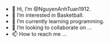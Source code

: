 - 👋 Hi, I’m @NguyenAnhTuan1912.
- 👀 I’m interested in Basketball.
- 🌱 I’m currently learning programming.
- 💞️ I’m looking to collaborate on ...
- 📫 How to reach me ...

<!---
NguyenAnhTuan1912/NguyenAnhTuan1912 is a ✨ special ✨ repository because its `README.md` (this file) appears on your GitHub profile.
You can click the Preview link to take a look at your changes.
--->
